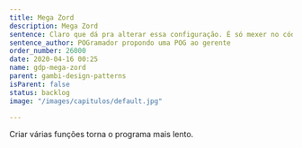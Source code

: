 ```yaml
---
title: Mega Zord
description: Mega Zord
sentence: Claro que dá pra alterar essa configuração. É só mexer no código!
sentence_author: POGramador propondo uma POG ao gerente
order_number: 26000
date: 2020-04-16 00:25
name: gdp-mega-zord
parent: gambi-design-patterns
isParent: false
status: backlog
image: "/images/capitulos/default.jpg"

---
```

Criar várias funções torna o programa mais lento.
